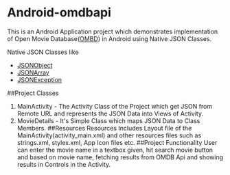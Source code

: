 # Android-omdbapi

This is an Android Application project which demonstrates implementation of Open Movie Database([OMBD]) in Android using Native JSON Classes.

Native JSON Classes like

 - [JSONObject]
 - [JSONArray]
 - [JSONException]

##Project Classes
 1. MainActivity - The Activity Class of the Project which get JSON from Remote URL and represents the JSON Data into Views of Activity.
 2. MovieDetails - It's Simple Class which maps JSON Data to Class Members.
##Resources
Resources Includes Layout file of the MainActivity(activity_main.xml) and other resources files such as strings.xml, stylex.xml, App Icon files etc.
##Project Functionality
User can enter the movie name in a textbox given, hit search movie button and based on movie name, fetching results from OMDB Api and showing results in Controls in the Activity.


[OMBD]: <http://omdbapi.com/>
[JSONObject]: <http://developer.android.com/reference/org/json/JSONObject.html>
[JSONArray]: <http://developer.android.com/reference/org/json/JSONArray.html>
[JSONException]: <http://developer.android.com/reference/org/json/JSONException.html>